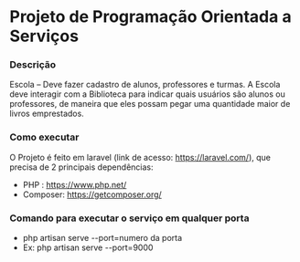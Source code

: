 # Projeto de Programação Orientada a Serviços
    
### Descrição
Escola – Deve fazer cadastro de alunos, professores e turmas. A Escola deve interagir com a Biblioteca para indicar quais usuários são alunos ou professores, de maneira que eles possam pegar uma quantidade maior de livros emprestados.

### Como executar
O Projeto é feito em laravel (link de acesso: https://laravel.com/), que precisa de 2 principais dependências:
* PHP : https://www.php.net/
* Composer: https://getcomposer.org/

### Comando para executar o serviço em qualquer porta
* php artisan serve --port=numero da porta
* Ex: php artisan serve --port=9000
